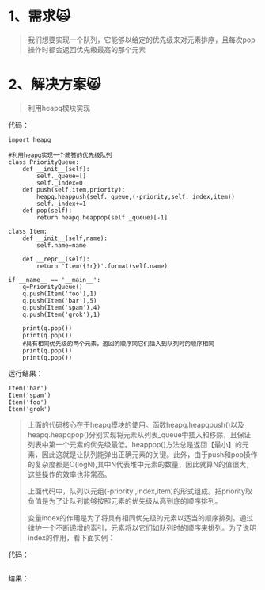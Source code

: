 # 1、需求🙀

> 我们想要实现一个队列，它能够以给定的优先级来对元素排序，且每次pop操作时都会返回优先级最高的那个元素

# 2、解决方案😸

> 利用heapq模块实现

代码：

```
import heapq

#利用heapq实现一个简答的优先级队列
class PriorityQueue:
    def __init__(self):
        self._queue=[]
        self._index=0
    def push(self,item,priority):
        heapq.heappush(self._queue,(-priority,self._index,item))
        self._index+=1
    def pop(self):
        return heapq.heappop(self._queue)[-1]

class Item:
    def __init__(self,name):
        self.name=name

    def __repr__(self):
        return 'Item({!r})'.format(self.name)

if __name__ == '__main__':
    q=PriorityQueue()
    q.push(Item('foo'),1)
    q.push(Item('bar'),5)
    q.push(Item('spam'),4)
    q.push(Item('grok'),1)

    print(q.pop())
    print(q.pop())
    #具有相同优先级的两个元素，返回的顺序同它们插入到队列时的顺序相同
    print(q.pop())
    print(q.pop())
```

运行结果：

```
Item('bar')
Item('spam')
Item('foo')
Item('grok')
```

> 上面的代码核心在于heapq模块的使用。函数heapq.heapqpush\(\)以及heapq.heapqpop\(\)分别实现将元素从列表\_queue中插入和移除，且保证列表中第一个元素的优先级最低。heappop\(\)方法总是返回【最小】的元素，因此这就是让队列能弹出正确元素的关键。此外，由于push和pop操作的复杂度都是O\(logN\),其中N代表堆中元素的数量，因此就算N的值很大，这些操作的效率也非常高。
>
> 上面代码中，队列以元组\(-priority ,index,item\)的形式组成。把priority取负值是为了让队列能够按照元素的优先级从高到底的顺序排列。
>
> 变量index的作用是为了将具有相同优先级的元素以适当的顺序排列。通过维护一个不断递增的索引，元素将以它们如队列时的顺序来排列。为了说明index的作用，看下面实例：

代码：

```

```

结果：

```

```

